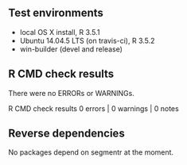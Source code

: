 ## Test environments
* local OS X install, R 3.5.1
* Ubuntu 14.04.5 LTS (on travis-ci), R 3.5.2
* win-builder (devel and release)

## R CMD check results
There were no ERRORs or WARNINGs. 

R CMD check results
0 errors | 0 warnings | 0 notes

## Reverse dependencies

No packages depend on segmentr at the moment.
